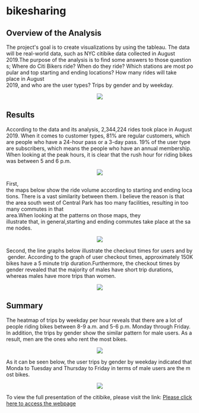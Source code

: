 # bikesharing

## Overview of the Analysis

The project's goal is to create visualizations by using the tableau. The data will be real-world data, such as NYC citibike data collected in August 2019.The purpose of the analysis is to find some answers to those questions; Where do Citi Bikers ride? When do they ride? Which stations are most popular and top starting and ending locations? How many rides will take place in August 2019, and who are the user types? Trips by gender and by weekday. 

<p align="center"><img src="https://github.com/zkirsan/bikesharing/blob/main/Resources/p1.PNG"></img></p>


## Results

According to the data and its analysis, 2,344,224 rides took place in August 2019. When it comes to customer types, 81% are regular customers, which are people who have a 24-hour pass or a 3-day pass. 19% of the user type are subscribers, which means the people who have an annual membership. When looking at the peak hours, it is clear that the rush hour for riding bikes was between 5 and 6 p.m.

<p align="center"><img src="https://github.com/zkirsan/bikesharing/blob/main/Resources/p2.PNG"></img></p>


First, the maps below show the ride volume according to starting and ending locations. There is a vast similarity between them. I believe the reason is that the area south west of Central Park has too many facilities, resulting in too many commutes in that area.When looking at the patterns on those maps, they illustrate that, in general,starting and ending commutes take place at the same nodes. 

<p align="center"><img src="https://github.com/zkirsan/bikesharing/blob/main/Resources/p3.PNG"></img></p>

Second, the line graphs below illustrate the checkout times for users and by gender. According to the graph of user checkout times, approximately 150K bikes have a 5 minute trip duration.Furthermore, the checkout times by gender revealed that the majority of males have short trip durations, whereas males have more trips than women.

<p align="center"><img src="https://github.com/zkirsan/bikesharing/blob/main/Resources/p4.PNG"></img></p>


## Summary

The heatmap of trips by weekday per hour reveals that there are a lot of people riding bikes between 8-9 a.m. and 5-6 p.m. Monday through Friday. In addition, the trips by gender show the similar pattern for male users. As a result, men are the ones who rent the most bikes.


<p align="center"><img src="https://github.com/zkirsan/bikesharing/blob/main/Resources/p5.PNG"></img></p>

As it can be seen below, the user trips by gender by weekday indicated that Monda to Tuesday and Thursday to Friday in terms of male users are the most bikes. 

<p align="center"><img src="https://github.com/zkirsan/bikesharing/blob/main/Resources/p6.PNG"></img></p>



To view the full presentation of the citibike, please visit the link: [Please click here to access the webpage](https://public.tableau.com/app/profile/zeynel.kirsan/viz/Challenge_16226216803410/Story1)
